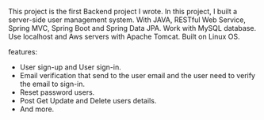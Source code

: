 This project is the first Backend project I wrote. 
In this project, I built a server-side user management system.
With JAVA, RESTful Web Service, Spring MVC, Spring Boot and Spring Data JPA.
Work with MySQL database. Use localhost and Aws servers with Apache Tomcat.
Built on Linux OS.

features:
- User sign-up and User sign-in.
- Email verification that send to the user email and the user need to verify the email to sign-in.
- Reset password users.
- Post Get Update and Delete users details. 
- And more.
